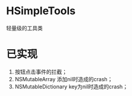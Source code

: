 # HSimpleTools
轻量级的工具类

# 已实现

1. 按钮点击事件的拦截；
2. NSMutableArray 添加nil时造成的crash；
3. NSMutableDictionary key为nil时造成的crash；

